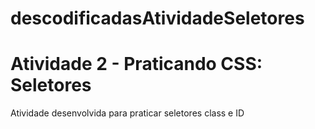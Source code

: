 ﻿# descodificadasAtividadeSeletores

<h1> Atividade 2 - Praticando CSS: Seletores </h1>

<p> Atividade desenvolvida para praticar seletores class e ID </p>
